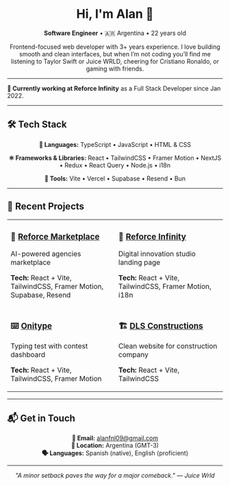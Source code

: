 
<div align="center">

# Hi, I'm Alan 👋

<p>
  <strong>Software Engineer</strong> • 🇦🇷 Argentina • 22 years old
</p>

<p>
Frontend-focused web developer with 3+ years experience. I love building smooth and clean interfaces, but when I’m not coding you’ll find me listening to Taylor Swift or Juice WRLD, cheering for Cristiano Ronaldo, or gaming with friends.
</p>

</div>

---

**🏢 Currently working at Reforce Infinity** as a Full Stack Developer since Jan 2022.

---

## 🛠️ Tech Stack

<div align="center">

**📝 Languages:** TypeScript • JavaScript • HTML & CSS

**⚛️ Frameworks & Libraries:** React • TailwindCSS • Framer Motion • NextJS • Redux • React Query •  Node.js • i18n

**🔧 Tools:** Vite • Vercel • Supabase • Resend • Bun

</div>

---

## 🚀 Recent Projects

<table>
<tr>
<td width="50%">

### 🛒 [Reforce Marketplace](https://ref-mktplace-test2.vercel.app/)
AI-powered agencies marketplace

**Tech:** React + Vite, TailwindCSS, Framer Motion, Supabase, Resend<br>

</td>
<td width="50%">

### 🏢 [Reforce Infinity](https://reforceinfinity.com)
Digital innovation studio landing page

**Tech:** React + Vite, TailwindCSS, Framer Motion, i18n<br>

</td>
</tr>
<tr>
<td width="50%">

### ⌨️ [Onitype](https://typing-test-dev.vercel.app)
Typing test with contest dashboard

**Tech:** React + Vite, TailwindCSS, Framer Motion<br>

</td>
<td width="50%">

### 🏗️ [DLS Constructions](https://dlsconstructions.com)
Clean website for construction company

**Tech:** React + Vite, TailwindCSS<br>

</td>
</tr>
</table>

---

## 📬 Get in Touch

<div align="center">

**📧 Email:** [alanfnl09@gmail.com](mailto:alanfnl09@gmail.com)  
**📍 Location:** Argentina (GMT-3)  
**🗣️ Languages:** Spanish (native), English (proficient)


---

<em>"A minor setback paves the way for a major comeback." — Juice Wrld</em>

</div>
